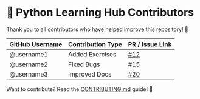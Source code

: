 # 🎉 Python Learning Hub Contributors

Thank you to all contributors who have helped improve this repository! 🚀  

| GitHub Username | Contribution Type | PR / Issue Link |
|---------------|-----------------|----------------|
| @username1 | Added Exercises | [#12](https://github.com/your-repo/issues/12) |
| @username2 | Fixed Bugs | [#15](https://github.com/your-repo/issues/15) |
| @username3 | Improved Docs | [#20](https://github.com/your-repo/issues/20) |

Want to contribute? Read the [CONTRIBUTING.md](../CONTRIBUTING.md) guide! 🎯
